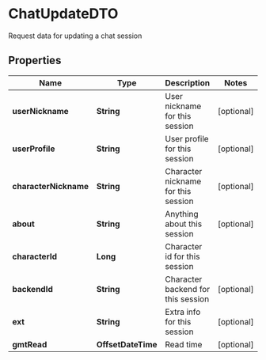 

# ChatUpdateDTO

Request data for updating a chat session

## Properties

| Name | Type | Description | Notes |
|------------ | ------------- | ------------- | -------------|
|**userNickname** | **String** | User nickname for this session |  [optional] |
|**userProfile** | **String** | User profile for this session |  [optional] |
|**characterNickname** | **String** | Character nickname for this session |  [optional] |
|**about** | **String** | Anything about this session |  [optional] |
|**characterId** | **Long** | Character id for this session |  |
|**backendId** | **String** | Character backend for this session |  [optional] |
|**ext** | **String** | Extra info for this session |  [optional] |
|**gmtRead** | **OffsetDateTime** | Read time |  [optional] |




